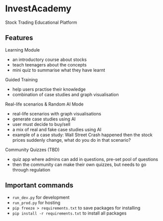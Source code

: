 # InvestAcademy

Stock Trading Educational Platform

## Features

Learning Module

- an introductory course about stocks
- teach teenagers about the concepts
- mini quiz to summarise what they have learnt

Guided Training

- help users practise their knowledge
- combination of case studies and graph visualisation

Real-life scenarios & Random AI Mode

- real-life scenarios with graph visualisations
- generate case studies using AI
- user must decide to buy/sell
- a mix of real and fake case studies using AI
- example of a case study: Wall Street Crash happened then the stock prices suddenly change, what do you do in that scenario?

Community Quizzes (TBD)

- quiz app where admins can add in questions, pre-set pool of questions
- then the community can make their own quizzes, but needs to go through regulation

## Important commands

- `run_dev.py` for development
- `run_prod.py` for hosting
- `pip freeze > requirements.txt` to save packages for installing
- `pip install -r requirements.txt` to install all packages
